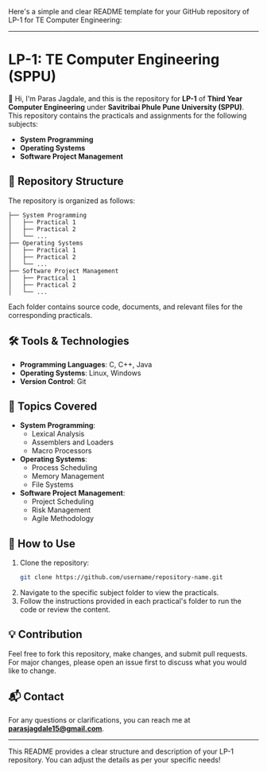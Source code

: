 Here's a simple and clear README template for your GitHub repository of LP-1 for TE Computer Engineering:

---

# LP-1: TE Computer Engineering (SPPU)

👋 Hi, I'm Paras Jagdale, and this is the repository for **LP-1** of **Third Year Computer Engineering** under **Savitribai Phule Pune University (SPPU)**. This repository contains the practicals and assignments for the following subjects:

- **System Programming**
- **Operating Systems**
- **Software Project Management**

## 📂 Repository Structure

The repository is organized as follows:

```
├── System Programming
│   ├── Practical 1
│   ├── Practical 2
│   └── ...
├── Operating Systems
│   ├── Practical 1
│   ├── Practical 2
│   └── ...
├── Software Project Management
│   ├── Practical 1
│   ├── Practical 2
│   └── ...
```

Each folder contains source code, documents, and relevant files for the corresponding practicals.

## 🛠️ Tools & Technologies

- **Programming Languages**: C, C++, Java
- **Operating Systems**: Linux, Windows
- **Version Control**: Git

## 📄 Topics Covered

- **System Programming**: 
  - Lexical Analysis
  - Assemblers and Loaders
  - Macro Processors
- **Operating Systems**: 
  - Process Scheduling
  - Memory Management
  - File Systems
- **Software Project Management**:
  - Project Scheduling
  - Risk Management
  - Agile Methodology

## 📑 How to Use

1. Clone the repository:
   ```bash
   git clone https://github.com/username/repository-name.git
   ```
2. Navigate to the specific subject folder to view the practicals.
3. Follow the instructions provided in each practical's folder to run the code or review the content.

## 💡 Contribution

Feel free to fork this repository, make changes, and submit pull requests. For major changes, please open an issue first to discuss what you would like to change.

## 📬 Contact

For any questions or clarifications, you can reach me at **parasjagdale15@gmail.com**.

---

This README provides a clear structure and description of your LP-1 repository. You can adjust the details as per your specific needs!
